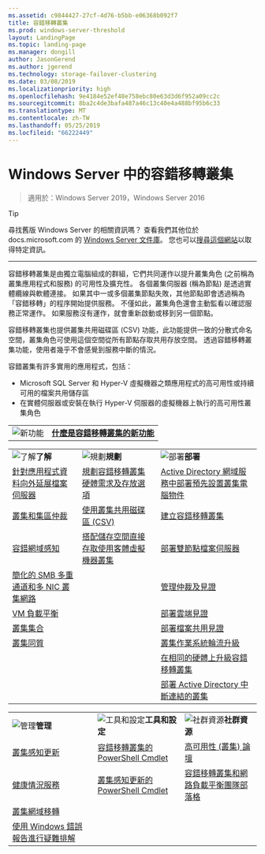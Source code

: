 ```yaml
---
ms.assetid: c9844427-27cf-4d76-b5bb-e06368b092f7
title: 容錯移轉叢集
ms.prod: windows-server-threshold
layout: LandingPage
ms.topic: landing-page
ms.manager: dongill
author: JasonGerend
ms.author: jgerend
ms.technology: storage-failover-clustering
ms.date: 03/08/2019
ms.localizationpriority: high
ms.openlocfilehash: 9e4184e52ef48e758ebc80e63d3d6f952a09cc2c
ms.sourcegitcommit: 8ba2c4de3bafa487a46c13c40e4a488bf95b6c33
ms.translationtype: MT
ms.contentlocale: zh-TW
ms.lasthandoff: 05/25/2019
ms.locfileid: "66222449"
---
```

# <a name="failover-clustering-in-windows-server"></a>Windows Server 中的容錯移轉叢集

> 適用於：Windows Server 2019，Windows Server 2016

>[!TIP]
> 尋找舊版 Windows Server 的相關資訊嗎？ 查看我們其他位於 docs.microsoft.com 的 [Windows Server 文件庫](/previous-versions/windows/)。 您也可以[搜尋這個網站](https://docs.microsoft.com/search/index?search=Windows+Server&dataSource=previousVersions)以取得特定資訊。

<hr />

容錯移轉叢集是由獨立電腦組成的群組，它們共同運作以提升叢集角色 (之前稱為叢集應用程式和服務) 的可用性及擴充性。 各個叢集伺服器 (稱為節點) 是透過實體纜線與軟體連接。 如果其中一或多個叢集節點失敗，其他節點即會透過稱為「容錯移轉」的程序開始提供服務。 不僅如此，叢集角色還會主動監看以確認服務正常運作。 如果服務沒有運作，就會重新啟動或移到另一個節點。

容錯移轉叢集也提供叢集共用磁碟區 (CSV) 功能，此功能提供一致的分散式命名空間，叢集角色可使用這個空間從所有節點存取共用存放空間。 透過容錯移轉叢集功能，使用者幾乎不會感覺到服務中斷的情況。

容錯叢集有許多實用的應用程式，包括：
* Microsoft SQL Server 和 Hyper-V 虛擬機器之類應用程式的高可用性或持續可用的檔案共用儲存區
* 在實體伺服器或安裝在執行 Hyper-V 伺服器的虛擬機器上執行的高可用性叢集角色


|  |  |
|---------|---------|
|![新功能](../media/i-whats-new.svg)  | [**什麼是容錯移轉叢集的新功能**](whats-new-in-failover-clustering.md) |


|  |  |  |
|---------|---------|---------|
|![了解](../media/i-cluster.svg)**了解**  |  ![規劃](../media/i-cluster.svg)**規劃**  |  ![部署](../media/i-cluster.svg)**部署**       |
| [針對應用程式資料向外延展檔案伺服器](sofs-overview.md)    |   [規劃容錯移轉叢集硬體需求及存放選項](clustering-requirements.md)      |  [Active Directory 網域服務中部署預先設置叢集電腦物件](prestage-cluster-adds.md)  |
|  [叢集和集區仲裁](../storage/storage-spaces/understand-quorum.md)   |   [使用叢集共用磁碟區 (CSV)](failover-cluster-csvs.md)      | [建立容錯移轉叢集](create-failover-cluster.md)        |
|  [容錯網域感知](fault-domains.md)   |  [搭配儲存空間直接存取使用客體虛擬機器叢集](../storage/storage-spaces/storage-spaces-direct-in-vm.md)       | [部署雙節點檔案伺服器](../storage/storage-spaces/storage-spaces-direct-in-vm.md)        |
| [簡化的 SMB 多重通道和多 NIC 叢集網路](smb-multichannel.md)    |         |  [管理仲裁及見證](manage-cluster-quorum.md)       |
|   [VM 負載平衡](vm-load-balancing-overview.md)  |         |   [部署雲端見證](deploy-cloud-witness.md)      |
|   [叢集集合](../storage/storage-spaces/cluster-sets.md)  |         |     [部署檔案共用見證](file-share-witness.md)    |
|   [叢集同質](cluster-affinity.md)  |         |    [叢集作業系統輪流升級]()     |
|     |         |     [在相同的硬體上升級容錯移轉叢集](upgrade-option-same-hardware.md)    |
|     |         |     [部署 Active Directory 中斷連結的叢集](https://docs.microsoft.com/previous-versions/windows/it-pro/windows-server-2012-R2-and-2012/dn265970\(v%3dws.11\))    |


|  |  |  |
|---------|---------|---------|
|![管理](../media/i-cluster.svg)**管理**  |  ![工具和設定](../media/i-cluster.svg)**工具和設定**  |  ![社群資源](../media/i-cluster.svg)**社群資源**       |
| [叢集感知更新](cluster-aware-updating.md)    |   [容錯移轉叢集的 PowerShell Cmdlet](https://docs.microsoft.com/powershell/module/failoverclusters/?view=win10-ps)      |  [高可用性 (叢集) 論壇](https://go.microsoft.com/fwlink/p/?LinkId=230641)       |
|  [健康情況服務](health-service-overview.md)   |   [叢集感知更新的 PowerShell Cmdlet](https://docs.microsoft.com/powershell/module/clusterawareupdating/?view=win10-ps)      | [容錯移轉叢集和網路負載平衡團隊部落格](http://blogs.msdn.com/b/clustering/)        |
|  [叢集網域移轉](cluster-domain-migration.md)   |         |         |
|  [使用 Windows 錯誤報告進行疑難排解](troubleshooting-using-wer-reports.md)   |         |         |
